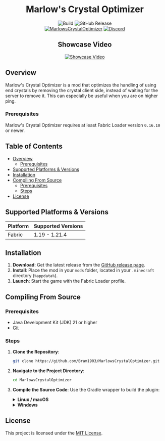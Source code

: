 <div align="center">
  <h1>Marlow's Crystal Optimizer</h1>
  <img alt="Build" src="https://github.com/Bram1903/MarlowsCrystalOptimizer/actions/workflows/gradle.yml/badge.svg">
  <img alt="GitHub Release" src="https://img.shields.io/github/release/Bram1903/MarlowsCrystalOptimizer.svg">
  <br>
  <a href="https://modrinth.com/mod/marlow-crystal-optimizer"><img alt="MarlowsCrystalOptimizer" src="https://img.shields.io/badge/-Modrinth-green?style=for-the-badge&logo=Modrinth"></a>
  <a href="https://discord.deathmotion.com"><img alt="Discord" src="https://img.shields.io/badge/-Discord-5865F2?style=for-the-badge&logo=discord&logoColor=white"></a>
  <br>
  <h2>Showcase Video</h2>
  
  [![Showcase Video](https://img.youtube.com/vi/CcFT5KuQoZk/maxresdefault.jpg)](https://www.youtube.com/watch?v=CcFT5KuQoZk)
</div>

## Overview

Marlow's Crystal Optimizer is a mod that optimizes the handling of using end crystals by removing the crystal client
side,
instead of waiting for the server to remove it. This can especially be useful when you are on higher ping.

### Prerequisites

Marlow's Crystal Optimizer requires at least Fabric Loader version `0.16.10` or newer.

## Table of Contents

- [Overview](#overview)
    - [Prerequisites](#prerequisites)
- [Supported Platforms & Versions](#supported-platforms--versions)
- [Installation](#installation)
- [Compiling From Source](#compiling-from-source)
    - [Prerequisites](#prerequisites)
    - [Steps](#steps)
- [License](#license)

## Supported Platforms & Versions

| Platform | Supported Versions |
|----------|--------------------|
| Fabric   | 1.19 - 1.21.4      |

## Installation

1. **Download**: Get the latest release from
   the [GitHub release page](https://github.com/Bram1903/MarlowsCrystalOptimizer/releases/latest).
2. **Install**: Place the mod in your `mods` folder, located in your `.minecraft` directory (`%appdata%`).
3. **Launch**: Start the game with the Fabric Loader profile.

## Compiling From Source

### Prerequisites

- Java Development Kit (JDK) 21 or higher
- [Git](https://git-scm.com/downloads)

### Steps

1. **Clone the Repository**:
   ```bash
   git clone https://github.com/Bram1903/MarlowsCrystalOptimizer.git
   ```
2. **Navigate to the Project Directory**:
   ```bash
   cd MarlowsCrystalOptimizer
   ```
3. **Compile the Source Code**:
   Use the Gradle wrapper to build the plugin:

   <details>
   <summary><strong>Linux / macOS</strong></summary>

   ```bash
   ./gradlew build
   ```
   </details>
   <details>
   <summary><strong>Windows</strong></summary>

   ```cmd
   .\gradlew build
   ```
   </details>

## License

This project is licensed under the [MIT License](LICENSE).
